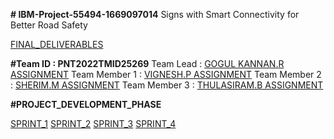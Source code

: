 **# IBM-Project-55494-1669097014**
Signs with Smart Connectivity for Better Road Safety

[FINAL_DELIVERABLES](https://github.com/IBM-EPBL/IBM-Project-55494-1669097014/tree/main/FINAL%20DELIVERABLES)

**#Team ID : PNT2022TMID25269** 
Team Lead : [GOGUL KANNAN.R ASSIGNMENT](https://github.com/IBM-EPBL/IBM-Project-55494-1669097014/tree/main/ASSIGNMENTS/TEAM_LEADER_GOGULKANNAN)
Team Member 1 : [VIGNESH.P ASSIGNMENT](https://github.com/IBM-EPBL/IBM-Project-55494-1669097014/tree/main/ASSIGNMENTS/M1_VIGNESH)
Team Member 2 : [SHERIM.M ASSIGNMENT](https://github.com/IBM-EPBL/IBM-Project-55494-1669097014/tree/main/ASSIGNMENTS/M2_SHERIN)
Team Member 3 : [THULASIRAM.B ASSIGNMENT](https://github.com/IBM-EPBL/IBM-Project-55494-1669097014/tree/main/ASSIGNMENTS/M3_THULASIRAM)

**#PROJECT_DEVELOPMENT_PHASE**

[SPRINT_1](https://github.com/IBM-EPBL/IBM-Project-55494-1669097014/tree/main/PROJECT_DEVELOPMENT_PHASE/SPRINT-1)
[SPRINT_2](https://github.com/IBM-EPBL/IBM-Project-55494-1669097014/tree/main/PROJECT_DEVELOPMENT_PHASE/SPRINT-2)
[SPRINT_3](https://github.com/IBM-EPBL/IBM-Project-55494-1669097014/tree/main/PROJECT_DEVELOPMENT_PHASE/SPRINT-3)
[SPRINT_4](https://github.com/IBM-EPBL/IBM-Project-55494-1669097014/tree/main/PROJECT_DEVELOPMENT_PHASE/SPRINT-4)

